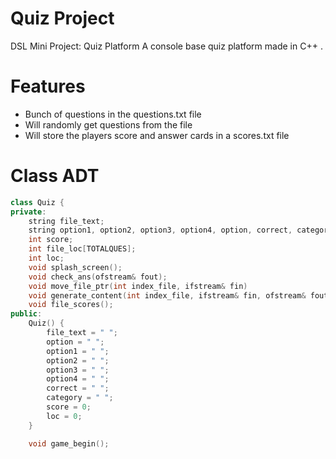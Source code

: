 # Quiz Project
DSL Mini Project: Quiz Platform
A console base quiz platform made in C++ .

# Features

  - Bunch of questions in the questions.txt file
  - Will randomly get questions from the file
  - Will store the players score and answer cards in a scores.txt file

# Class ADT
```C++
class Quiz {
private:
	string file_text; 
	string option1, option2, option3, option4, option, correct, category;
	int score;
	int file_loc[TOTALQUES];
	int loc;
	void splash_screen();
	void check_ans(ofstream& fout);
	void move_file_ptr(int index_file, ifstream& fin)
    void generate_content(int index_file, ifstream& fin, ofstream& fout);
    void file_scores();
public:
    Quiz() {
		file_text = " ";
		option = " ";
		option1 = " ";
		option2 = " ";
		option3 = " ";
		option4 = " ";
		correct = " ";
		category = " ";
		score = 0;
		loc = 0;
	}

	void game_begin();
```
